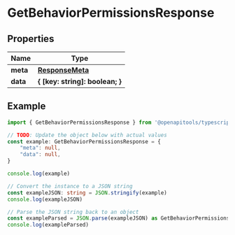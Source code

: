 
# GetBehaviorPermissionsResponse


## Properties

Name | Type
------------ | -------------
**meta** | [**ResponseMeta**](ResponseMeta.md)
**data** | **{ [key: string]: boolean; }**

## Example

```typescript
import { GetBehaviorPermissionsResponse } from '@openapitools/typescript-fetch-petstore'

// TODO: Update the object below with actual values
const example: GetBehaviorPermissionsResponse = {
    "meta": null,
    "data": null,
}

console.log(example)

// Convert the instance to a JSON string
const exampleJSON: string = JSON.stringify(example)
console.log(exampleJSON)

// Parse the JSON string back to an object
const exampleParsed = JSON.parse(exampleJSON) as GetBehaviorPermissionsResponse
console.log(exampleParsed)
```


